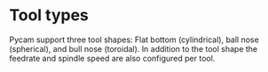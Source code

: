 Tool types
==========
Pycam support three tool shapes: Flat bottom (cylindrical), ball nose (spherical), and bull nose (toroidal).
In addition to the tool shape the feedrate and spindle speed are also configured per tool.
